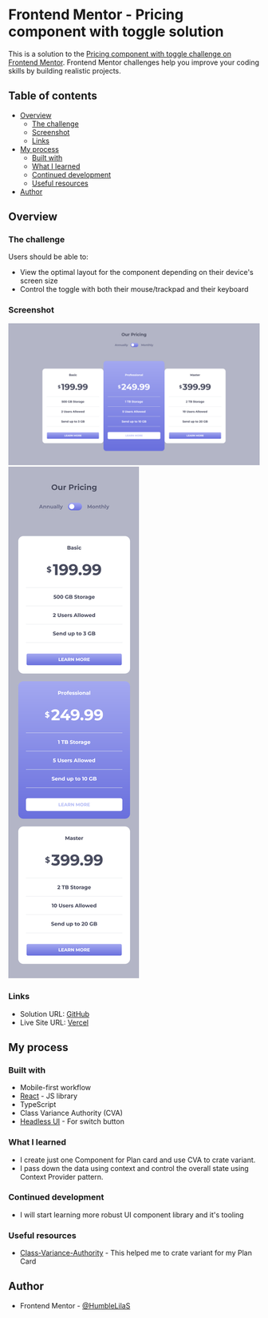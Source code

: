 # Frontend Mentor - Pricing component with toggle solution

This is a solution to the [Pricing component with toggle challenge on Frontend Mentor](https://www.frontendmentor.io/challenges/pricing-component-with-toggle-8vPwRMIC). Frontend Mentor challenges help you improve your coding skills by building realistic projects. 

## Table of contents

- [Overview](#overview)
  - [The challenge](#the-challenge)
  - [Screenshot](#screenshot)
  - [Links](#links)
- [My process](#my-process)
  - [Built with](#built-with)
  - [What I learned](#what-i-learned)
  - [Continued development](#continued-development)
  - [Useful resources](#useful-resources)
- [Author](#author)




## Overview

### The challenge

Users should be able to:

- View the optimal layout for the component depending on their device's screen size
- Control the toggle with both their mouse/trackpad and their keyboard

### Screenshot

![](./desktop.png)
![](./mobile.png)


### Links

- Solution URL: [GitHub](https://github.com/humbl3LilaS/pricing-component-with-toggle.git)
- Live Site URL: [Vercel](https://pricing-component-with-toggle-1m668t3jb-humbl3lalis-projects.vercel.app/)

## My process

### Built with



- Mobile-first workflow
- [React](https://reactjs.org/) - JS library
- TypeScript
- Class Variance Authority (CVA)
- [Headless UI](https://headlessui.com/) - For switch button



### What I learned
- I create just one Component for Plan card and use CVA to crate variant. 
- I pass down the data using context and control the overall state using Context Provider pattern.


### Continued development
- I will start learning more robust UI component library and it's tooling


### Useful resources

- [Class-Variance-Authority](https://cva.style/docs) - This helped me to crate variant for my Plan Card




## Author

- Frontend Mentor - [@HumbleLilaS](https://www.frontendmentor.io/profile/humbl3LilaS)

